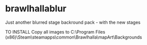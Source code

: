 # brawlhallablur
Just another blurred stage backround pack - with the new stages 

TO INSTALL
Copy all images to  C:\Program Files (x86)\Steam\steamapps\common\Brawlhalla\mapArt\Backgrounds
